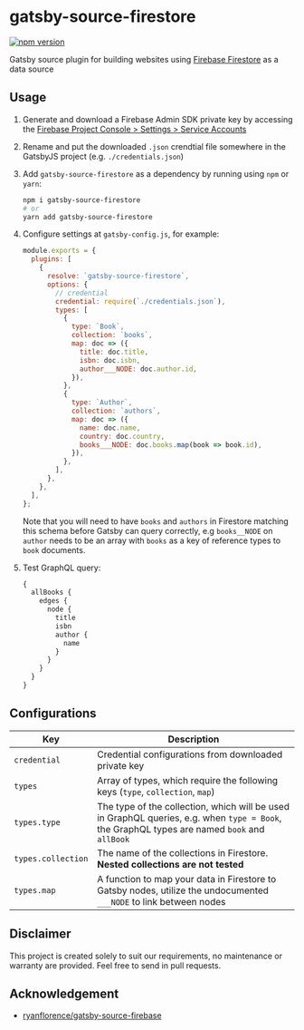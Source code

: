 # gatsby-source-firestore

[![npm version](https://badge.fury.io/js/gatsby-source-firestore.svg)](https://badge.fury.io/js/gatsby-source-firestore)

Gatsby source plugin for building websites using
[Firebase Firestore](https://firebase.google.com/products/firestore)
as a data source

## Usage

1. Generate and download a Firebase Admin SDK private key by accessing the
   [Firebase Project Console > Settings > Service Accounts](https://console.firebase.google.com/project/_/settings/serviceaccounts/adminsdk)

2. Rename and put the downloaded `.json` crendtial file somewhere in the
   GatsbyJS project (e.g. `./credentials.json`)

3. Add `gatsby-source-firestore` as a dependency by running using `npm` or `yarn`:

   ```sh
   npm i gatsby-source-firestore
   # or
   yarn add gatsby-source-firestore
   ```

4. Configure settings at `gatsby-config.js`, for example:

   ```js
   module.exports = {
     plugins: [
       {
         resolve: `gatsby-source-firestore`,
         options: {
           // credential
           credential: require(`./credentials.json`),
           types: [
             {
               type: `Book`,
               collection: `books`,
               map: doc => ({
                 title: doc.title,
                 isbn: doc.isbn,
                 author___NODE: doc.author.id,
               }),
             },
             {
               type: `Author`,
               collection: `authors`,
               map: doc => ({
                 name: doc.name,
                 country: doc.country,
                 books___NODE: doc.books.map(book => book.id),
               }),
             },
           ],
         },
       },
     ],
   };
   ```

   Note that you will need to have `books` and `authors` in Firestore matching
   this schema before Gatsby can query correctly, e.g `books__NODE` on `author`
   needs to be an array with `books` as a key of reference types to `book`
   documents.

5. Test GraphQL query:

   ```graphql
   {
     allBooks {
       edges {
         node {
           title
           isbn
           author {
             name
           }
         }
       }
     }
   }
   ```

## Configurations

| Key                | Description                                                                                                                                  |
| ------------------ | -------------------------------------------------------------------------------------------------------------------------------------------- |
| `credential`       | Credential configurations from downloaded private key                                                                                        |
| `types`            | Array of types, which require the following keys (`type`, `collection`, `map`)                                                               |
| `types.type`       | The type of the collection, which will be used in GraphQL queries, e.g. when `type = Book`, the GraphQL types are named `book` and `allBook` |
| `types.collection` | The name of the collections in Firestore. **Nested collections are not tested**                                                              |
| `types.map`        | A function to map your data in Firestore to Gatsby nodes, utilize the undocumented `___NODE` to link between nodes                           |

## Disclaimer

This project is created solely to suit our requirements, no maintenance or
warranty are provided. Feel free to send in pull requests.

## Acknowledgement

- [ryanflorence/gatsby-source-firebase](https://github.com/ryanflorence/gatsby-source-firebase)
